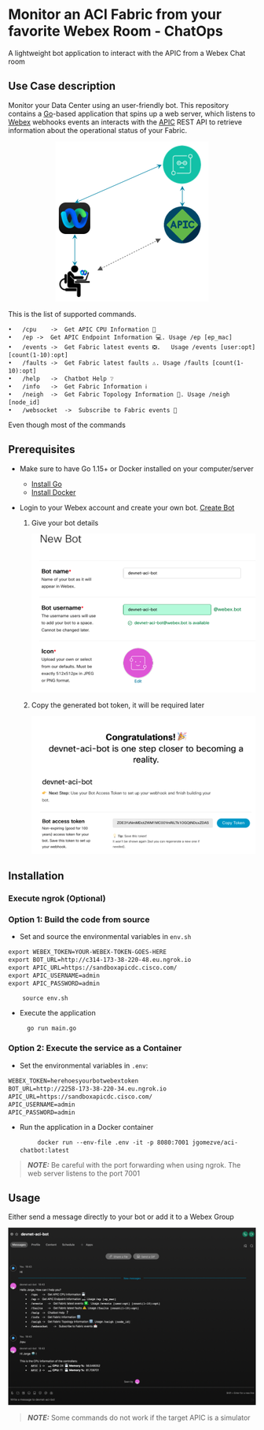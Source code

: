 # Monitor an ACI Fabric from your favorite Webex Room - ChatOps

A lightweight bot application to interact with the APIC from a Webex Chat room

## Use Case description

Monitor your Data Center using an user-friendly bot. This repository contains a [Go](https://go.dev/)-based application that spins up a web server, which listens to [Webex](https://www.webex.com/) webhooks events an interacts with the [APIC](https://www.cisco.com/c/en/us/products/cloud-systems-management/application-policy-infrastructure-controller-apic/index.html) REST API to retrieve information about the operational status of your Fabric.

<p align="center">
<img src="./docs/images/aci-chatbot.png" border="0" alt="aci-chatbot">
<br/>

This is the list of supported commands.

```
•	/cpu	->	Get APIC CPU Information 💾
•	/ep	->	Get APIC Endpoint Information 💻. Usage /ep [ep_mac] 
•	/events	->	Get Fabric latest events ❎.   Usage /events [user:opt] [count(1-10):opt] 
•	/faults	->	Get Fabric latest faults ⚠️. Usage /faults [count(1-10):opt] 
•	/help	->	Chatbot Help ❔
•	/info	->	Get Fabric Information ℹ️
•	/neigh	->	Get Fabric Topology Information 🔢. Usage /neigh [node_id] 
•	/websocket	->	Subscribe to Fabric events 📩
```

Even though most of the commands 

## Prerequisites

* Make sure to have Go 1.15+ or Docker installed on your computer/server

    * [Install Go](https://go.dev/doc/install)
    * [Install Docker](https://docs.docker.com/get-docker/)

* Login to your Webex account and create your own bot. [Create Bot](https://developer.webex.com/docs/bots)

    1. Give your bot details

        ![add-app](./docs/images/bot_details.png)
    
    2. Copy the generated bot token, it will be required later

        ![add-app](./docs/images/bot_token.png)

## Installation

### Execute ngrok (Optional)

### Option 1: Build the code from source

* Set and source the environmental variables in `env.sh`

```
export WEBEX_TOKEN=YOUR-WEBEX-TOKEN-GOES-HERE
export BOT_URL=http://c314-173-38-220-48.eu.ngrok.io
export APIC_URL=https://sandboxapicdc.cisco.com/
export APIC_USERNAME=admin
export APIC_PASSWORD=admin
```
        source env.sh

* Execute the application

        go run main.go

### Option 2: Execute the service as a Container

* Set the environmental variables in `.env`:

```
WEBEX_TOKEN=herehoesyourbotwebextoken
BOT_URL=http://2258-173-38-220-34.eu.ngrok.io
APIC_URL=https://sandboxapicdc.cisco.com/
APIC_USERNAME=admin
APIC_PASSWORD=admin
```

*  Run the application in a Docker container

            docker run --env-file .env -it -p 8080:7001 jgomezve/aci-chatbot:latest

> **_NOTE:_** Be careful with the port forwarding when using ngrok. The web server listens to the port 7001

## Usage

Either send a message directly to your bot or add it to a Webex Group

![add-app](./docs/images/webex_message.png)

> **_NOTE:_** Some commands do not work if the target APIC is a simulator